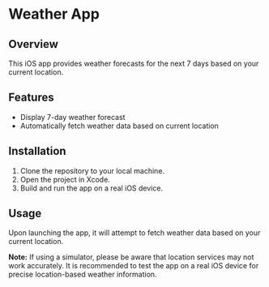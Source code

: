 # Weather App

## Overview
This iOS app provides weather forecasts for the next 7 days based on your current location.

## Features
- Display 7-day weather forecast
- Automatically fetch weather data based on current location

## Installation
1. Clone the repository to your local machine.
2. Open the project in Xcode.
3. Build and run the app on a real iOS device.

## Usage
Upon launching the app, it will attempt to fetch weather data based on your current location.

**Note:** If using a simulator, please be aware that location services may not work accurately. It is recommended to test the app on a real iOS device for precise location-based weather information.


